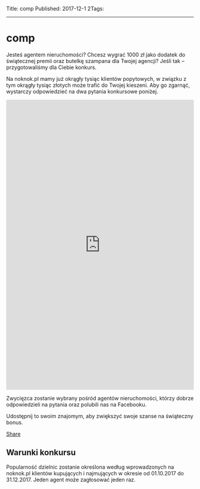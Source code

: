 Title: comp
Published: 2017-12-1
2Tags:

---

# comp
<div id="fb-root"></div>
<script>(function(d, s, id) {
  var js, fjs = d.getElementsByTagName(s)[0];
  if (d.getElementById(id)) return;
  js = d.createElement(s); js.id = id;
  js.src = 'https://connect.facebook.net/en_GB/sdk.js#xfbml=1&version=v2.11&appId=322170008119044';
  fjs.parentNode.insertBefore(js, fjs);
}(document, 'script', 'facebook-jssdk'));</script>

Jesteś agentem nieruchomości? Chcesz wygrać 1000 zł jako dodatek do świątecznej premii oraz butelkę szampana dla Twojej agencji?
Jeśli tak – przygotowaliśmy dla Ciebie konkurs.

Na noknok.pl mamy już okrągły tysiąc klientów popytowych, w związku z tym okrągły tysiąc złotych może trafić do Twojej kieszeni. Aby go zgarnąć, wystarczy odpowiedzieć na dwa pytania konkursowe poniżej.

<iframe src='https://survey.zohopublic.com/zs/BjB0E4' frameborder='0' style='height:780px;width:100%;' marginwidth='0' marginheight='0' scrolling='off'></iframe>

Zwycięzca zostanie wybrany pośród agentów nieruchomości, którzy dobrze odpowiedzieli na pytania oraz polubili nas na Facebooku. <div class="fb-like" data-href="https://facebook.com/noknok.pl.mls/" data-layout="standard" data-action="like" data-size="large" data-show-faces="true" data-share="false"></div>

Udostępnij to swoim znajomym, aby zwiększyć swoje szanse na świąteczny bonus.
<div class="fb-share-button" data-href="https://blog.noknok.pl/posts/competition.html" data-layout="button" data-size="large" data-mobile-iframe="true"><a class="fb-xfbml-parse-ignore" target="_blank" href="https://www.facebook.com/sharer/sharer.php?u=https%3A%2F%2Fblog.noknok.pl%2Fposts%2Fcompetition.html&amp;src=sdkpreparse">Share</a></div>

## Warunki konkursu

Popularność dzielnic zostanie określona według wprowadzonych na noknok.pl klientów kupujących i najmujących w okresie od 01.10.2017 do 31.12.2017.
Jeden agent może zagłosować jeden raz.



<div class="row"></div>
<div class="row"></div>
<div class="row"></div>

